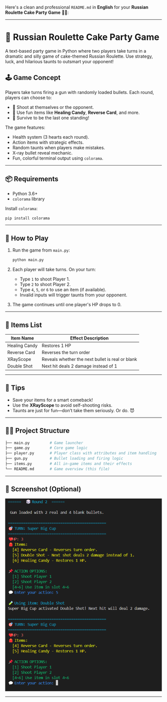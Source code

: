 Here's a clean and professional `README.md` in **English** for your **Russian Roulette Cake Party Game** 🎂🔫:

---

# 🎉 Russian Roulette Cake Party Game

A text-based party game in Python where two players take turns in a dramatic and silly game of cake-themed Russian Roulette. Use strategy, luck, and hilarious taunts to outsmart your opponent!

## 🕹️ Game Concept

Players take turns firing a gun with randomly loaded bullets. Each round, players can choose to:

* 🔫 Shoot at themselves or the opponent.
* 🍬 Use fun items like **Healing Candy**, **Reverse Card**, and more.
* 🎯 Survive to be the last one standing!

The game features:

* Health system (3 hearts each round).
* Action items with strategic effects.
* Random taunts when players make mistakes.
* X-ray bullet reveal mechanic.
* Fun, colorful terminal output using `colorama`.

---

## 📦 Requirements

* Python 3.6+
* `colorama` library

Install `colorama`:

```bash
pip install colorama
```

---

## 🚀 How to Play

1. Run the game from `main.py`:

   ```bash
   python main.py
   ```
2. Each player will take turns. On your turn:

   * Type `1` to shoot Player 1.
   * Type `2` to shoot Player 2.
   * Type `4`, `5`, or `6` to use an item (if available).
   * Invalid inputs will trigger taunts from your opponent.
3. The game continues until one player's HP drops to 0.

---

## 🎁 Items List


| Item Name     | Effect Description                               |
| ------------- | ------------------------------------------------ |
| Healing Candy | Restores 1 HP                                    |
| Reverse Card  | Reverses the turn order                          |
| XRayScope     | Reveals whether the next bullet is real or blank |
| Double Shot   | Next hit deals 2 damage instead of 1             |

---

## 🧠 Tips

* Save your items for a smart comeback!
* Use the **XRayScope** to avoid self-shooting risks.
* Taunts are just for fun—don’t take them seriously. Or do. 😈

---

## 👨‍💻 Project Structure

```bash
├── main.py         # Game launcher
├── game.py         # Core game logic
├── player.py       # Player class with attributes and item handling
├── gun.py          # Bullet loading and firing logic
├── items.py        # All in-game items and their effects
└── README.md       # Game overview (this file)
```

---

## 📸 Screenshot (Optional)

![1747995961155](images/README/1747995961155.png)

---
